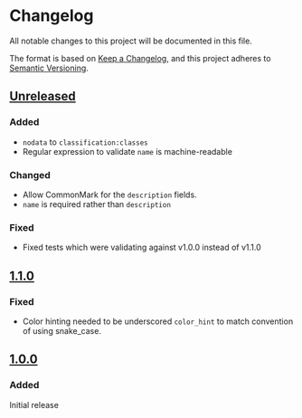 # Changelog

All notable changes to this project will be documented in this file.

The format is based on [Keep a Changelog](https://keepachangelog.com/en/1.0.0/),
and this project adheres to [Semantic Versioning](https://semver.org/spec/v2.0.0.html).

## [Unreleased]

### Added

- `nodata` to `classification:classes`
- Regular expression to validate `name` is machine-readable

### Changed

- Allow CommonMark for the `description` fields.
- `name` is required rather than `description`

### Fixed

- Fixed tests which were validating against v1.0.0 instead of v1.1.0

## [1.1.0]

### Fixed

- Color hinting needed to be underscored `color_hint` to match convention of using snake_case.

## [1.0.0]

### Added

Initial release

[Unreleased]: <https://github.com/stac-extensions/classification/compare/v1.0.0...HEAD>
[1.0.0]: <https://github.com/stac-extensions/classification/releases/tag/v1.0.0>
[1.1.0]: <https://github.com/stac-extensions/classification/releases/tag/v1.1.0>
